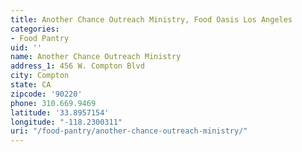 ```yaml
---
title: Another Chance Outreach Ministry, Food Oasis Los Angeles
categories:
- Food Pantry
uid: ''
name: Another Chance Outreach Ministry
address_1: 456 W. Compton Blvd
city: Compton
state: CA
zipcode: '90220'
phone: 310.669.9469
latitude: '33.8957154'
longitude: "-118.2300311"
uri: "/food-pantry/another-chance-outreach-ministry/"
---
```


